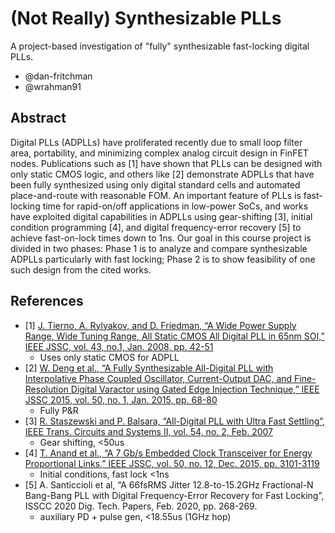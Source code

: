 
# (Not Really) Synthesizable PLLs

A project-based investigation of "fully" synthesizable fast-locking digital PLLs.

* @dan-fritchman
* @wrahman91

## Abstract 

Digital PLLs (ADPLLs) have proliferated recently due to small loop filter area, portability, and minimizing
complex analog circuit design in FinFET nodes. Publications such as [1] have shown that PLLs can be
designed with only static CMOS logic, and others like [2] demonstrate ADPLLs that have been fully
synthesized using only digital standard cells and automated place-and-route with reasonable FOM. An
important feature of PLLs is fast-locking time for rapid-on/off applications in low-power SoCs, and works
have exploited digital capabilities in ADPLLs using gear-shifting [3], initial condition programming [4],
and digital frequency-error recovery [5] to achieve fast-on-lock times down to 1ns. Our goal in this
course project is divided in two phases: Phase 1 is to analyze and compare synthesizable ADPLLs
particularly with fast locking; Phase 2 is to show feasibility of one such design from the cited works.

## References

* [1] [J. Tierno, A. Rylyakov, and D. Friedman, “A Wide Power Supply Range, Wide Tuning Range, All Static
CMOS All Digital PLL in 65nm SOI,” IEEE JSSC, vol. 43, no.1, Jan. 2008, pp. 42-51](https://ieeexplore.ieee.org/stamp/stamp.jsp?tp=&arnumber=4242320&tag=1)
  * Uses only static CMOS for ADPLL
* [2] [W. Deng et al., “A Fully Synthesizable All-Digital PLL with Interpolative Phase Coupled Oscillator,
Current-Output DAC, and Fine-Resolution Digital Varactor using Gated Edge Injection Technique,” IEEE
JSSC 2015, vol. 50, no. 1, Jan. 2015, pp. 68-80](https://ieeexplore.ieee.org/stamp/stamp.jsp?tp=&arnumber=6891375)
  * Fully P&R
* [3] [R. Staszewski and P. Balsara, “All-Digital PLL with Ultra Fast Settling”, IEEE Trans. Circuits and Systems
II, vol. 54, no. 2, Feb. 2007](https://ieeexplore.ieee.org/stamp/stamp.jsp?tp=&arnumber=4100882) 
  * Gear shifting, <50us
* [4] [T. Anand et al., “A 7 Gb/s Embedded Clock Transceiver for Energy Proportional Links,” IEEE JSSC, vol.
50, no. 12, Dec. 2015, pp. 3101-3119](https://ieeexplore.ieee.org/stamp/stamp.jsp?tp=&arnumber=7265108)
  * Initial conditions, fast lock <1ns
* [5] A. Santiccioli et al, “A 66fsRMS Jitter 12.8-to-15.2GHz Fractional-N Bang-Bang PLL with Digital
Frequency-Error Recovery for Fast Locking”, ISSCC 2020 Dig. Tech. Papers, Feb. 2020, pp. 268-269. 
  * auxiliary PD + pulse gen, <18.55us (1GHz hop)

